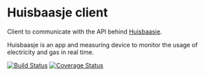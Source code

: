 # Huisbaasje client

Client to communicate with the API behind [Huisbaasje](https://www.huisbaasje.nl/).

Huisbaasje is an app and measuring device to monitor the usage of electricity and gas in real time.

[![Build Status](https://travis-ci.org/denniss17/huisbaasje-client.svg?branch=master)](https://travis-ci.org/denniss17/huisbaasje-client)
[![Coverage Status](https://coveralls.io/repos/github/denniss17/huisbaasje-client/badge.svg?branch=master)](https://coveralls.io/github/denniss17/huisbaasje-client?branch=master)
